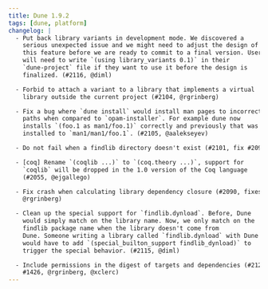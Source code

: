 ```yaml
---
title: Dune 1.9.2
tags: [dune, platform]
changelog: |
  - Put back library variants in development mode. We discovered a
    serious unexpected issue and we might need to adjust the design of
    this feature before we are ready to commit to a final version. Users
    will need to write `(using library_variants 0.1)` in their
    `dune-project` file if they want to use it before the design is
    finalized. (#2116, @diml)

  - Forbid to attach a variant to a library that implements a virtual
    library outside the current project (#2104, @rgrinberg)

  - Fix a bug where `dune install` would install man pages to incorrect
    paths when compared to `opam-installer`. For example dune now
    installs `(foo.1 as man1/foo.1)` correctly and previously that was
    installed to `man1/man1/foo.1`. (#2105, @aalekseyev)

  - Do not fail when a findlib directory doesn't exist (#2101, fix #2099, @diml)

  - [coq] Rename `(coqlib ...)` to `(coq.theory ...)`, support for
    `coqlib` will be dropped in the 1.0 version of the Coq language
    (#2055, @ejgallego)

  - Fix crash when calculating library dependency closure (#2090, fixes #2085,
    @rgrinberg)

  - Clean up the special support for `findlib.dynload`. Before, Dune
    would simply match on the library name. Now, we only match on the
    findlib package name when the library doesn't come from
    Dune. Someone writing a library called `findlib.dynload` with Dune
    would have to add `(special_builton_support findlib_dynload)` to
    trigger the special behavior. (#2115, @diml)

  - Include permissions in the digest of targets and dependencies (#2121, fix
    #1426, @rgrinberg, @xclerc)
---
```

